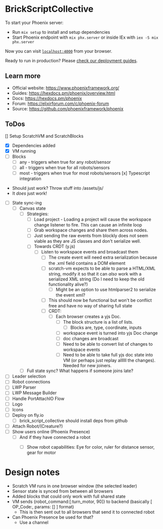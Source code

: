# BrickScriptCollective

To start your Phoenix server:

  * Run `mix setup` to install and setup dependencies
  * Start Phoenix endpoint with `mix phx.server` or inside IEx with `iex -S mix phx.server`

Now you can visit [`localhost:4000`](http://localhost:4000) from your browser.

Ready to run in production? Please [check our deployment guides](https://hexdocs.pm/phoenix/deployment.html).

## Learn more

  * Official website: https://www.phoenixframework.org/
  * Guides: https://hexdocs.pm/phoenix/overview.html
  * Docs: https://hexdocs.pm/phoenix
  * Forum: https://elixirforum.com/c/phoenix-forum
  * Source: https://github.com/phoenixframework/phoenix


## ToDos
[] Setup ScratchVM and ScratchBlocks
  - [x] Dependencies added
  - [x] VM running
  - [ ] Blocks
    - [ ] any - triggers when true for any robot/sensor
    - [ ] all - triggers when true for all robots/sensors
    - [ ] most - triggers when true for most robots/sensors
[x] Typescript integration 
  - Should just work? Throw stuff into /assets/js/
  - It _does_ just work!
- [ ] State sync-ing
  - [ ] Canvas state
    - [ ] Strategies:
      - [ ] Load project - Loading a project will cause the workspace change listener to fire. This can cause an infinite loop
      - [ ] Grab workspace changes and share them across nodes.
      - [ ] Just sending the raw events from blockly does not seem viable as they are JS classes and don't serialize well.
      - [ ] Towards CRDT (y.js)
        - [ ] Listen to workspace events and broadcast them
          - [ ] The create event will need extra serialization because the .xml field contains a DOM element
          - [ ] scratch-vm expects to be able to parse a HTML/XML string, modify it so that it can _also_ work with a serialized XML string (Do I need to keep the old functionality alive?)
            - [ ] Might be an option to use htmlparser2 to serialize the event xml?
          - [ ] This should now be functional but won't be conflict free and have no way of sharing full state
          - [ ] CRDT:
            - [ ] Each browser creates a yjs Doc. 
              - [ ] The block structure is a list of lists. 
                - [ ] Blocks are, type, coordinate, inputs
              - [ ] workspace event is turned into yjs Doc change
              - [ ] doc changes are broadcast
              - [ ] Need to be able to convert list of changes to workspace events
              - [ ] Need to be able to take full yjs doc state into VM (or perhaps just replay allllll the changes). Needed for new joiners. 
    - [ ] Full state sync? What happens if someone joins late?
- [ ] Leader selection
- [ ] Robot connections
- [ ] LWP Parser
- [ ] LWP Message Builder
- [ ] Handle PortAttachIO Flow
- [ ] Logo
- [ ] Icons
- [ ] Deploy on fly.io
  - [ ] brick_script_collective should install deps from github
- [ ] Attach Robot/(Creature?)
- [ ] Show users online (Phoenix Presence)
  - [ ] And if they have connected a robot
    - [ ] Show robot capabilities: Eye for color, ruler for distance sensor, gear for motor


# Design notes

- Scratch VM runs in one browser window (the selected leader)
- Sensor state is synced from between all browsers
- Added blocks that could only work with full shared state
- VM sends {robot_command:[:turn_motor, 90]} to backend (basically [ OP_Code:, params: [] ] format)
  - This is then sent out to all browsers that send it to connected robot
- Can Phoenix Presence be used for that?
  - Use a channel
